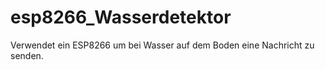 # esp8266_Wasserdetektor
Verwendet ein ESP8266 um bei Wasser auf dem Boden eine Nachricht zu senden.

